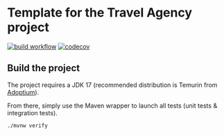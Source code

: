 # Template for the Travel Agency project

[![build workflow](https://github.com/Owzings/travel_agency/actions/workflows/build.yml/badge.svg)](https://github.com/Owzings/travel_agency/actions)
[![codecov](https://codecov.io/gh/Owzings/travel_agency/branch/main/graph/badge.svg)](https://codecov.io/gh/Owzings/travel_agency)

## Build the project

The project requires a JDK 17 (recommended distribution is Temurin from [Adoptium](https://adoptium.net/)).

From there, simply use the Maven wrapper to launch all tests (unit tests & integration tests).

`./mvnw verify`
